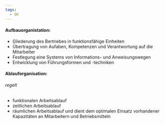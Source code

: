 ```yaml
---
tags:
  - SK
---
```

#### Aufbauorganistation:
- Gliederung des Bertriebes in funktionsfähige Einheiten
- Übertragung von Aufaben, Kompetenzen und Verantwortung auf die Mitarbeiter
- Festlegung eine Systems von Informations- und Anweisungswegen
- Entwicklung von Führungsformen und -techniken

#### Ablauforganisation:
###### regelt 
- funktionalen Arbeitsablauf
- zeitlichen Arbeitsablauf
- räumlichen Arbeitsablauf und dient dem optimalen Einsatz vorhandener Kapazitäten an Mitarbeitern und Betriebsmitteln
